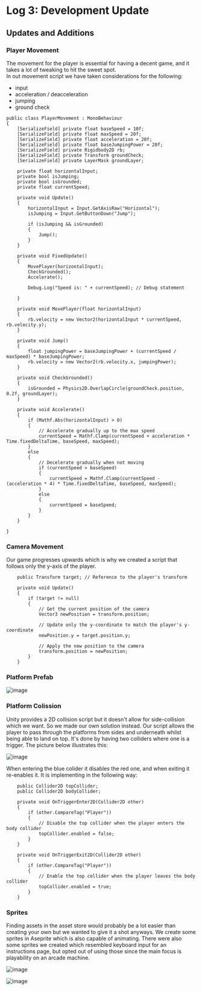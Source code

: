 # Log 3: Development Update

## Updates and Additions


### Player Movement

The movement for the player is essential for having a decent game, and it takes a lot of tweaking to hit the sweet spot.  
In out movement script we have taken considerations for the following:
- input
- acceleration / deacceleration
- jumping
- ground check

```
public class PlayerMovement : MonoBehaviour
{
    [SerializeField] private float baseSpeed = 10f;
    [SerializeField] private float maxSpeed = 20f;
    [SerializeField] private float acceleration = 20f;
    [SerializeField] private float baseJumpingPower = 20f;
    [SerializeField] private Rigidbody2D rb;
    [SerializeField] private Transform groundCheck;
    [SerializeField] private LayerMask groundLayer;

    private float horizontalInput;
    private bool isJumping;
    private bool isGrounded;
    private float currentSpeed;

    private void Update()
    {
        horizontalInput = Input.GetAxisRaw("Horizontal");
        isJumping = Input.GetButtonDown("Jump");

        if (isJumping && isGrounded)
        {
            Jump();
        }
    }

    private void FixedUpdate()
    {
        MovePlayer(horizontalInput);
        CheckGrounded();
        Accelerate();

        Debug.Log("Speed is: " + currentSpeed); // Debug statement

    }

    private void MovePlayer(float horizontalInput)
    {
        rb.velocity = new Vector2(horizontalInput * currentSpeed, rb.velocity.y);
    }

    private void Jump()
    {
        float jumpingPower = baseJumpingPower + (currentSpeed / maxSpeed) * baseJumpingPower;
        rb.velocity = new Vector2(rb.velocity.x, jumpingPower);
    }

    private void CheckGrounded()
    {
        isGrounded = Physics2D.OverlapCircle(groundCheck.position, 0.2f, groundLayer);
    }

    private void Accelerate()
    {
        if (Mathf.Abs(horizontalInput) > 0)
        {
            // Accelerate gradually up to the max speed
            currentSpeed = Mathf.Clamp(currentSpeed + acceleration * Time.fixedDeltaTime, baseSpeed, maxSpeed);
        }
        else
        {
            // Decelerate gradually when not moving
            if (currentSpeed > baseSpeed)
            {
                currentSpeed = Mathf.Clamp(currentSpeed - (acceleration * 4) * Time.fixedDeltaTime, baseSpeed, maxSpeed);
            }
            else
            {
                currentSpeed = baseSpeed;
            }
        }
    }

}

```

### Camera Movement

Our game progresses upwards which is why we created a script that follows only the y-axis of the player.


```
    public Transform target; // Reference to the player's transform

    private void Update()
    {
        if (target != null)
        {
            // Get the current position of the camera
            Vector3 newPosition = transform.position;

            // Update only the y-coordinate to match the player's y-coordinate
            newPosition.y = target.position.y;

            // Apply the new position to the camera
            transform.position = newPosition;
        }
    }

```

### Platform Prefab

![image](https://github.com/Esben-Andreas-Madsen/GMD1_Ascendia/assets/91538845/481ce523-6ba9-41f0-836c-0eefff94474a)

### Platform Colission
Unity provides a 2D collision script but it doesn't allow for side-collision which we want.
So we made our own solution instead. 
Our script allows the player to pass through the platforms from sides and underneath whilst being able to land on top.
It's done by having two colliders where one is a trigger. The picture below illustrates this:

![image](https://github.com/Esben-Andreas-Madsen/GMD1_Ascendia/assets/91538845/182b98bd-1676-40c5-bddb-c1fdd0c27769)

When entering the blue colider it disables the red one, and when exiting it re-enables it.
It is implementing in the following way:


```
    public Collider2D topCollider;
    public Collider2D bodyCollider;

    private void OnTriggerEnter2D(Collider2D other)
    {
        if (other.CompareTag("Player"))
        {
            // Disable the top collider when the player enters the body collider
            topCollider.enabled = false;
        }
    }

    private void OnTriggerExit2D(Collider2D other)
    {
        if (other.CompareTag("Player"))
        {
            // Enable the top collider when the player leaves the body collider
            topCollider.enabled = true;
        }
    }
```

### Sprites

Finding assets in the asset store would probably be a lot easier than creating your own but we wanted to give it a shot anyways. We create some sprites in Aseprite which is also capable of animating. There were also some sprites we created which resembled keyboard input for an instructions page, but opted out of using those since the main focus is playability on an arcade machine.

![image](https://github.com/Esben-Andreas-Madsen/GMD1_Ascendia/assets/91538845/28a44246-aa17-47c6-aa5d-f78162e34ad8)

![image](https://github.com/Esben-Andreas-Madsen/GMD1_Ascendia/assets/91538845/aee4c093-0b56-4e43-a30e-fe0e34e04fd9)

